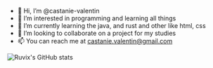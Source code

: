 - 👋 Hi, I’m @castanie-valentin
- 👀 I’m interested in programming and learning all things
- 🌱 I’m currently learning the java, and rust and other like html, css
- 💞️ I’m looking to collaborate on a project for my studies
- 📫 You can reach me at castanie.valentin@gmail.com

<!---
castanie-valentin/castanie-valentin is a ✨ special ✨ repository because its `README.md` (this file) appears on your GitHub profile.
You can click the Preview link to take a look at your changes.
--->

![Ruvix's GitHub stats](https://github-readme-stats.vercel.app/api?username=ruvix/&show_icons=true&theme=auto)
